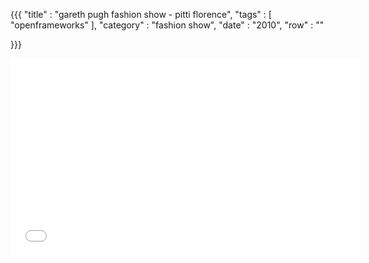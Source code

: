 {{{
    "title"    : "gareth pugh fashion show - pitti florence",
    "tags"     : [ "openframeworks" ],
    "category" : "fashion show",
    "date"     : "2010",
    "row"  : ""

}}}


<iframe width="560" height="315" src="//www.youtube.com/embed/PKV_3YaACw8" frameborder="0" allowfullscreen></iframe>